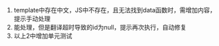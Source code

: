 1. template中存在中文，JS中不存在，且无法找到data函数时，需增加内容，提示手动处理
2. 能处理，但是翻译超时导致的id为null，提示再次执行，自动修复
3. 以上2中增加单元测试
